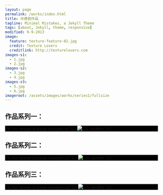 ```yaml
---
layout: page
permalink: /works/index.html
title: 许德民作品
tagline: Minimal Mistakes, a Jekyll Theme
tags: [about, Jekyll, theme, responsive]
modified: 9-9-2013
image:
  feature: texture-feature-02.jpg
  credit: Texture Lovers
  creditlink: http://texturelovers.com
images-s1:
  - 1.jpg
  - 2.jpg
images-s2:
  - 3.jpg
  - 4.jpg
images-s3:
  - 5.jpg
  - 6.jpg
imageroot: /assets/images/works/series1/fullsize
---
```

<script src="{{ site.url }}/assets/js/vendor/picturefill.js"></script>
<script src="{{ site.url }}/assets/js/vendor/jquery-1.9.1.min.js"></script>
<script src="{{ site.url }}/assets/js/vendor/galleria/galleria-1.3.3.js"></script>
<link rel="stylesheet" href="{{ site.url }}/assets/js/vendor/galleria/themes/classic/galleria.classic.css">
<!-- <link rel="stylesheet" href="/assets/js/vendor/galleria/themes/twelve/galleria.twelve.css"> -->
<style>
    .galleria-classic{ max-width: 100%; height: auto; background: #000 }
</style>

## 作品系列一：
<div class="galleria-classic">
{% for image in page.images-s1 %}
  <img src="{{ site.url }}/{{ page.imageroot }}/{{image}}">
{% endfor %}
</div>

## 作品系列二：
<div class="galleria-classic">
{% for image in page.images-s2 %}
  <img src="{{ site.url }}/{{page.imageroot}}/{{image}}">
{% endfor %}
</div>

## 作品系列三：
<div class="galleria-classic">
{% for image in page.images-s3 %}
  <img src="{{ site.url }}/{{page.imageroot}}/{{image}}">
{% endfor %}
</div>
<script>
Galleria.configure({
    lightbox: true,
    carousel: true,
    responsive: true,
    height: 0.618
});

Galleria.loadTheme('{{ site.url }}/assets/js/vendor/galleria/themes/classic/galleria.classic.min.js');
Galleria.run('.galleria-classic');  
</script>
